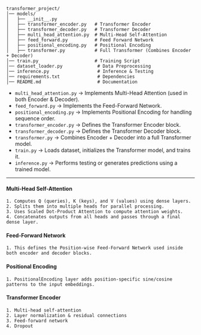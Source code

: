 ```
transformer_project/
│── models/
│   ├── __init__.py
│   ├── transformer_encoder.py   # Transformer Encoder
│   ├── transformer_decoder.py   # Transformer Decoder
│   ├── multi_head_attention.py  # Multi-Head Self-Attention
│   ├── feed_forward.py          # Feed Forward Network
│   ├── positional_encoding.py   # Positional Encoding
│   ├── transformer.py           # Full Transformer (Combines Encoder + Decoder)
│── train.py                     # Training Script
│── dataset_loader.py             # Data Preprocessing
│── inference.py                  # Inference & Testing
│── requirements.txt              # Dependencies
│── README.md                     # Documentation
```

- `multi_head_attention.py` → Implements Multi-Head Attention (used in both Encoder & Decoder).
- `feed_forward.py` → Implements the Feed-Forward Network.
- `positional_encoding.py` → Implements Positional Encoding for handling sequence order.
- `transformer_encoder.py` → Defines the Transformer Encoder block.
- `transformer_decoder.py` → Defines the Transformer Decoder block.
- `transformer.py` → Combines Encoder + Decoder into a full Transformer model.
- `train.py` → Loads dataset, initializes the Transformer model, and trains it.
- `inference.py` → Performs testing or generates predictions using a trained model.

---
#### Multi-Head Self-Attention    
    1. Computes Q (queries), K (keys), and V (values) using dense layers.
    2. Splits them into multiple heads for parallel processing.
    3. Uses Scaled Dot-Product Attention to compute attention weights.
    4. Concatenates outputs from all heads and passes through a final dense layer.

#### Feed-Forward Network
    1. This defines the Position-wise Feed-Forward Network used inside both encoder and decoder blocks.

#### Positional Encoding
    1. PositionalEncoding layer adds position-specific sine/cosine patterns to the input embeddings.

#### Transformer Encoder
    1. Multi-head self-attention
    2. Layer normalization & residual connections
    3. Feed-forward network
    4. Dropout